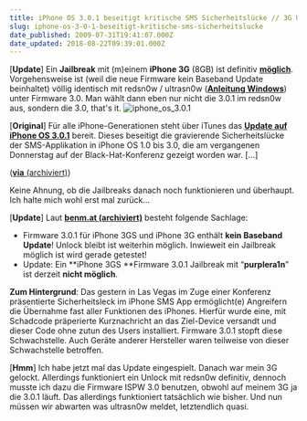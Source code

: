 ```yaml
---
title: iPhone OS 3.0.1 beseitigt kritische SMS Sicherheitslücke // 3G Unlock / Jailbreak möglich
slug: iphone-os-3-0-1-beseitigt-kritische-sms-sicherheitslucke
date_published: 2009-07-31T19:41:07.000Z
date_updated: 2018-08-22T09:39:01.000Z
---
```


[**Update**] Ein **Jailbreak** mit (m)einem **iPhone 3G** (8GB) ist definitiv [**möglich**](http://picdump.thafaker.de/2009/07/jailbroken_301.PNG). Vorgehensweise ist (weil die neue Firmware kein Baseband Update beinhaltet) völlig identisch mit redsn0w / ultrasn0w ([**Anleitung Windows**](__GHOST_URL__/27/jailbreak-des-iphone-3g-mit-firmware-3-0)) unter Firmware 3.0. Man wählt dann eben nur nicht die 3.0.1 im redsn0w aus, sondern die 3.0, that's it.
![iphone_os_3.0.1](//picdump.thafaker.de/2009/07/iphone_os_3.0.1.jpg)

[**Original**] Für alle iPhone-Generationen steht über iTunes das **[Update auf iPhone OS 3.0.1](http://support.apple.com/kb/HT3754)** bereit. Dieses beseitigt die gravierende Sicherheitslücke der SMS-Applikation in iPhone OS 1.0 bis 3.0, die am vergangenen Donnerstag auf der Black-Hat-Konferenz gezeigt worden war. [...]

([**via** (archiviert)](http://web.archive.org/web/20090909102852/http://www.fscklog.com/))

Keine Ahnung, ob die Jailbreaks danach noch funktionieren und überhaupt. Ich halte mich wohl erst mal zurück...

[**Update**] Laut **[benm.at (archiviert)](http://web.archive.org/web/20090802005529/http://www.benm.at:80/2009/07/31/firmware-3-0-1-apple-veroffentlicht-sicherheitsupdate/)** besteht folgende Sachlage:

- Firmware 3.0.1 für iPhone 3GS und iPhone 3G enthält **kein Baseband Update**! Unlock bleibt ist weiterhin möglich. Inwieweit ein Jailbreak möglich ist wird gerade getestet!
- Update: Ein **iPhone 3GS **Firmware 3.0.1 Jailbreak mit “**purplera1n**” ist derzeit **nicht möglich**.

**Zum Hintergrund**: Das gestern in Las Vegas im Zuge einer Konferenz präsentierte Sicherheitsleck im iPhone SMS App ermöglicht(e) Angreifern die Übernahme fast aller Funktionen des iPhones. Hierfür wurde eine, mit Schadcode präperierte Kurznachricht an das Ziel-Device versandt und dieser Code ohne zutun des Users installiert. Firmware 3.0.1 stopft diese Schwachstelle. Auch Geräte anderer Hersteller waren teilweise von dieser Schwachstelle betroffen.

[**Hmm**] Ich habe jetzt mal das Update eingespielt. Danach war mein 3G gelockt. Allerdings funktioniert ein Unlock mit redsn0w definitiv, dennoch musste ich dazu die Firmware ISPW 3.0 benutzen, obwohl auf meinem 3G ja die 3.0.1 läuft. Das allerdings funktioniert tatsächlich wie bisher. Und nun müssen wir abwarten was ultrasn0w meldet, letztendlich quasi.
